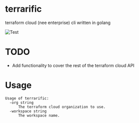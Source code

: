 # terrarific
terraform cloud (nee enterprise) cli written in golang

![Test](https://github.com/Pluto-tv/terrarific/workflows/Test/badge.svg?branch=master)

# TODO
* Add functionality to cover the rest of the terraform cloud API

# Usage
```
Usage of terrarific:
  -org string
      The terraform cloud organization to use.
  -workspace string
      The workspace name.
```

